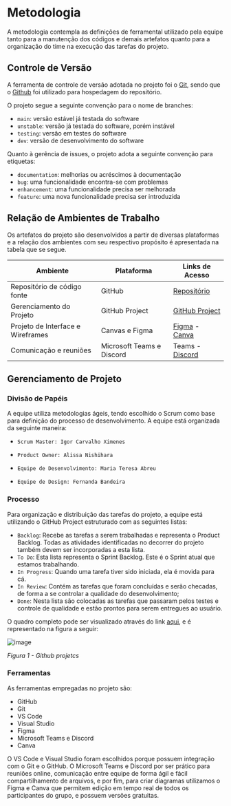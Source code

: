 
# Metodologia

A metodologia contempla as definições de ferramental utilizado pela equipe tanto para a manutenção dos códigos e demais artefatos quanto para a organização do time na execução das tarefas do projeto.

## Controle de Versão

A ferramenta de controle de versão adotada no projeto foi o
[Git](https://git-scm.com/), sendo que o [Github](https://github.com)
foi utilizado para hospedagem do repositório.

O projeto segue a seguinte convenção para o nome de branches:

- `main`: versão estável já testada do software
- `unstable`: versão já testada do software, porém instável
- `testing`: versão em testes do software
- `dev`: versão de desenvolvimento do software

Quanto à gerência de issues, o projeto adota a seguinte convenção para
etiquetas:

- `documentation`: melhorias ou acréscimos à documentação
- `bug`: uma funcionalidade encontra-se com problemas
- `enhancement`: uma funcionalidade precisa ser melhorada
- `feature`: uma nova funcionalidade precisa ser introduzida

## Relação de Ambientes de Trabalho

Os artefatos do projeto são desenvolvidos a partir de diversas plataformas e a relação dos ambientes com seu respectivo propósito é apresentada na tabela que se segue.

|Ambiente               | Plataforma                       |Links de Acesso              |
|--------------------|-----------------------------------------------------------------------|--------------------------------------------------------------------- |
|Repositório de código fonte      |GitHub  | [Repositório](https://github.com/ICEI-PUC-Minas-PMV-ADS/pmv-ads-2023-2-e2-proj-int-t4-projeto-skincare)          |
|Gerenciamento do Projeto |GitHub Project |[GitHub Project](https://github.com/orgs/ICEI-PUC-Minas-PMV-ADS/projects/498) |
|Projeto de Interface e  Wireframes |Canvas e Figma  |[Figma](https://www.figma.com/file/dGmH0L3NjxdVOVR9PdTH7J/Projeto-SkinCare?type=design&node-id=3-22&mode=design&t=GsdtsX0W1wCE6PlK-0) -  [Canva](https://www.canva.com/design/DAFucknHdLA/q4DkTofO2JbWFgaWpLSZhg/view?utm_content=DAFucknHdLA&utm_campaign=designshare&utm_medium=link&utm_source=publishsharelink)|
|Comunicação  e reuniões |Microsoft Teams e Discord | Teams - [Discord]( https://discord.com/channels/1080497334154166423/1080497334640721993) |

## Gerenciamento de Projeto

### Divisão de Papéis

A equipe utiliza metodologias ágeis, tendo escolhido o Scrum como base para definição do processo de desenvolvimento.
A equipe está organizada da seguinte maneira:
-     Scrum Master: Igor Carvalho Ximenes
-     Product Owner: Alissa Nishihara
-     Equipe de Desenvolvimento: Maria Teresa Abreu
-     Equipe de Design: Fernanda Bandeira


### Processo

Para organização e distribuição das tarefas do projeto, a equipe está utilizando o GitHub Project estruturado com as seguintes listas: 
- `Backlog`: Recebe as tarefas a serem trabalhadas e representa o Product Backlog. Todas as atividades identificadas no decorrer do projeto também devem ser incorporadas a esta lista.
- `To Do`: Esta lista representa o Sprint Backlog. Este é o Sprint atual que estamos trabalhando.
- `In Progress`: Quando uma tarefa tiver sido iniciada, ela é movida para cá.
- `In Review`: Contém as tarefas que foram concluídas e serão checadas, de forma a se controlar a qualidade do desenvolvimento;
- `Done`: Nesta lista são colocadas as tarefas que passaram pelos testes e controle de qualidade e estão prontos para serem entregues ao usuário.

O quadro completo pode ser visualizado através do link [aqui](https://github.com/orgs/ICEI-PUC-Minas-PMV-ADS/projects/498), e é representado na figura a seguir:

![image](https://github.com/ICEI-PUC-Minas-PMV-ADS/pmv-ads-2023-2-e2-proj-int-t4-projeto-skincare/assets/93337008/7a796a9b-283e-4440-84e9-266ded1e57fc)

*Figura 1 - Github projetcs*

  
### Ferramentas

As ferramentas empregadas no projeto são:
- GitHub
- Git
- VS Code
- Visual Studio
- Figma
- Microsoft Teams e Discord
- Canva

O VS Code e Visual Studio foram  escolhidos porque possuem integração com o Git e o GitHub. 
O Microsoft Teams  e Discord por ser prático para reuniões online, comunicação entre equipe de forma ágil e fácil compartilhamento de arquivos, e por fim, para criar diagramas utilizamos o Figma e Canva que permitem edição em tempo real de todos os participantes do grupo, e possuem versões gratuitas.
